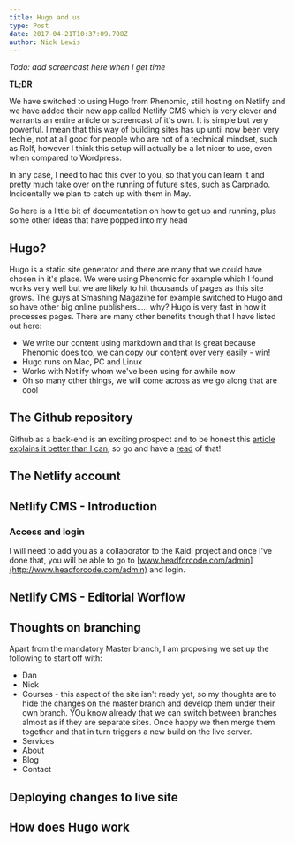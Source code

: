 ```yaml
---
title: Hugo and us
type: Post
date: 2017-04-21T10:37:09.708Z
author: Nick Lewis
---
```


_Todo: add screencast here when I get time_

__TL;DR__

We have switched to using Hugo from Phenomic, still hosting on Netlify and we have added their new app called Netlify CMS which is very clever and warrants an entire article or screencast of it's own. It is simple but very powerful. I mean that this way of building sites has up until now been very techie, not at all good for people who are not of a technical mindset, such as Rolf, however I think this setup will actually be a lot nicer to use, even when compared to Wordpress.

In any case, I need to had this over to you, so that you can learn it and pretty much take over on the running of future sites, such as Carpnado. Incidentally we plan to catch up with them in May.

So here is a little bit of documentation on how to get up and running, plus some other ideas that have popped into my head

## Hugo?

Hugo is a static site generator and there are many that we could have chosen in it's place. We were using Phenomic for example which I found works very well but we are likely to hit thousands of pages as this site grows. The guys at Smashing Magazine for example switched to Hugo and so have other big online publishers..... why? Hugo is very fast in how it processes pages. There are many other benefits though that I have listed out here:

* We write our content using markdown and that is great because Phenomic does too, we can copy our content over very easily - win!
* Hugo runs on Mac, PC and Linux
* Works with Netlify whom we've been using for awhile now
* Oh so many other things, we will come across as we go along that are cool

## The Github repository

Github as a back-end is an exciting prospect and to be honest this [article explains it better than I can](https://snipcart.com/blog/netlify-cms-react-git-workflow?utm_source=Snipcart+email+subscribers&utm_campaign=486fda4eb8-mc-snip-march17-content-netlifycms&utm_medium=email&utm_term=0_3e16e05ea2-486fda4eb8-122819253), so go and have a [read](https://snipcart.com/blog/netlify-cms-react-git-workflow?utm_source=Snipcart+email+subscribers&utm_campaign=486fda4eb8-mc-snip-march17-content-netlifycms&utm_medium=email&utm_term=0_3e16e05ea2-486fda4eb8-122819253) of that!

## The Netlify account

## Netlify CMS - Introduction

### Access and login

I will need to add you as a collaborator to the Kaldi project and once I've done that, you will be able to go to [www.headforcode.com/admin](http://www.headforcode.com/admin) and login.

## Netlify CMS - Editorial Worflow

## Thoughts on branching

Apart from the mandatory Master branch, I am proposing we set up the following to start off with:

* Dan
* Nick
* Courses - this aspect of the site isn't ready yet, so my thoughts are to hide the changes on the master branch and develop them under their own branch. YOu know already that we can switch between branches almost as if they are separate sites. Once happy we then merge them together and that in turn triggers a new build on the live server.
* Services
* About
* Blog
* Contact

## Deploying changes to live site

## How does Hugo work